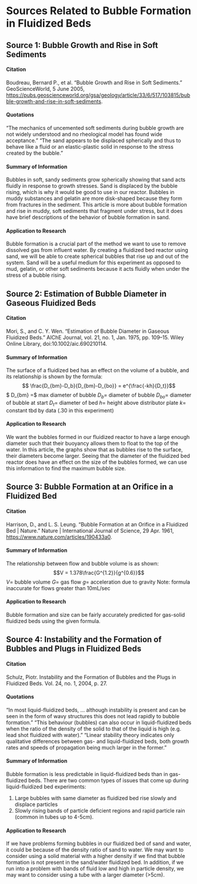 # Sources Related to Bubble Formation in Fluidized Beds

## Source 1: Bubble Growth and Rise in Soft Sediments
#### Citation
Boudreau, Bernard P., et al. “Bubble Growth and Rise in Soft Sediments.” GeoScienceWorld, 5 June 2005, https://pubs.geoscienceworld.org/gsa/geology/article/33/6/517/103815/bubble-growth-and-rise-in-soft-sediments.
#### Quotations
“The mechanics of uncemented soft sediments during bubble growth are not widely
understood and no rheological model has found wide acceptance.”
“The sand appears to be displaced spherically and thus to behave like a fluid or an elastic-plastic solid in response to the stress created by the bubble.”
#### Summary of Information
Bubbles in soft, sandy sediments grow spherically showing that sand acts fluidly in response to growth stresses. Sand is displaced by the bubble rising, which is why it would be good to use in our reactor. Bubbles in muddy substances and gelatin are more disk-shaped because they form from fractures in the sediment.
This article is more about bubble formation and rise in muddy, soft sediments that fragment under stress, but it does have brief descriptions of the behavior of bubble formation in sand.
#### Application to Research
Bubble formation is a crucial part of the method we want to use to remove dissolved gas from influent water.  By creating a fluidized bed reactor using sand, we will be able to create spherical bubbles that rise up and out of the system.  Sand will be a useful medium for this experiment as opposed to mud, gelatin, or other soft sediments because it acts fluidly when under the stress of a bubble rising.

## Source 2: Estimation of Bubble Diameter in Gaseous Fluidized Beds
#### Citation
Mori, S., and C. Y. Wen. “Estimation of Bubble Diameter in Gaseous Fluidized Beds.” AIChE Journal, vol. 21, no. 1, Jan. 1975, pp. 109–15. Wiley Online Library, doi:10.1002/aic.690210114.
#### Summary of Information
The surface of a fluidized bed has an effect on the volume of a bubble, and its relationship is shown by the formula:
$$ \frac{D_{bm}-D_b}{D_{bm}-D_{bo}} = e^{\frac{-kh}{D_t}}$$
$ D_{bm} =$ max diameter of bubble
$D_b =$ diameter of bubble
$D_{bo} =$ diameter of bubble at start
$D_t =$ diameter of bed
$h =$ height above distributor plate
$k =$ constant tbd by data (.30 in this experiment)
#### Application to Research
We want the bubbles formed in our fluidized reactor to have a large enough diameter such that their buoyancy allows them to float to the top of the water.  In this article, the graphs show that as bubbles rise to the surface, their diameters become larger.  Seeing that the diameter of the fluidized bed reactor does have an effect on the size of the bubbles formed, we can use this information to find the maximum bubble size.

## Source 3: Bubble Formation at an Orifice in a Fluidized Bed
#### Citation
Harrison, D., and L. S. Leung. “Bubble Formation at an Orifice in a Fluidized Bed | Nature.” Nature | International Journal of Science, 29 Apr. 1961, https://www.nature.com/articles/190433a0.
#### Summary of Information
The relationship between flow and bubble volume is as shown:
$$V = 1.378\frac{G^{1.2}}{g^{0.6}}$$
$V =$ bubble volume
$G =$ gas flow
$g =$ acceleration due to gravity
Note: formula inaccurate for flows greater than 10mL/sec
#### Application to Research
Bubble formation and size can be fairly accurately predicted for gas-solid fluidized beds using the given formula.

## Source 4: Instability and the Formation of Bubbles and Plugs in Fluidized Beds
#### Citation
Schulz, Piotr. Instability and the Formation of Bubbles and the Plugs in Fluidized Beds. Vol. 24, no. 1, 2004, p. 27.
#### Quotations
“In most liquid-fluidized beds, … although instability is present and can be seen in the form of wavy structures this does not lead rapidly to bubble formation.”
“This behaviour (bubbles) can also occur in liquid-fluidized beds when the ratio of the density of the solid to that of the liquid is high (e.g. lead shot fluidized with water).”
“Linear stability theory indicates only qualitative differences between gas- and liquid-fluidized beds, both growth rates and speeds of propagation being much larger in the former.”
#### Summary of Information
Bubble formation is less predictable in liquid-fluidized beds than in gas-fluidized beds. There are two common types of issues that come up during liquid-fluidized bed experiments:
1. Large bubbles with same diameter as fluidized bed rise slowly and displace particles
2. Slowly rising bands of particle deficient regions and rapid particle rain (common in tubes up to 4-5cm).
#### Application to Research
If we have problems forming bubbles in our fluidized bed of sand and water, it could be because of the density ratio of sand to water. We may want to consider using a solid material with a higher density if we find that bubble formation is not present in the sand/water fluidized bed. In addition, if we run into a problem with bands of fluid low and high in particle density, we may want to consider using a tube with a larger diameter (>5cm).
